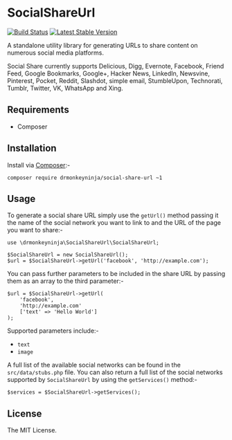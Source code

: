 SocialShareUrl
==============

[![Build Status](https://travis-ci.org/drmonkeyninja/social-share-url.svg)](https://travis-ci.org/drmonkeyninja/social-share-url) [![Latest Stable Version](https://poser.pugx.org/drmonkeyninja/social-share-url/version)](https://packagist.org/packages/drmonkeyninja/social-share-url)

A standalone utility library for generating URLs to share content on numerous social media platforms.

Social Share currently supports Delicious, Digg, Evernote, Facebook, Friend Feed, Google Bookmarks, Google+, Hacker News, LinkedIn, Newsvine, Pinterest, Pocket, Reddit, Slashdot, simple email, StumbleUpon, Technorati, Tumblr, Twitter, VK, WhatsApp and Xing.

Requirements
------------

* Composer

Installation
------------

Install via [Composer](https://getcomposer.org):-

	composer require drmonkeyninja/social-share-url ~1

Usage
-----

To generate a social share URL simply use the `getUrl()` method passing it the name of the social network you want to link to and the URL of the page you want to share:-

	use \drmonkeyninja\SocialShareUrl\SocialShareUrl;

    $SocialShareUrl = new SocialShareUrl();
    $url = $SocialShareUrl->getUrl('facebook', 'http://example.com');

You can pass further parameters to be included in the share URL by passing them as an array to the third parameter:-

	$url = $SocialShareUrl->getUrl(
		'facebook',
		'http://example.com'
		['text' => 'Hello World']
	);

Supported parameters include:-

* `text`
* `image`

A full list of the available social networks can be found in the `src/data/stubs.php` file. You can also return a full list of the social networks supported by `SocialShareUrl` by using the `getServices()` method:-

	$services = $SocialShareUrl->getServices();

License
-------

The MIT License.
